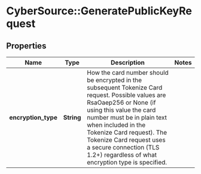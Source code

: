 # CyberSource::GeneratePublicKeyRequest

## Properties
Name | Type | Description | Notes
------------ | ------------- | ------------- | -------------
**encryption_type** | **String** | How the card number should be encrypted in the subsequent Tokenize Card request. Possible values are RsaOaep256 or None (if using this value the card number must be in plain text when included in the Tokenize Card request). The Tokenize Card request uses a secure connection (TLS 1.2+) regardless of what encryption type is specified. | 


